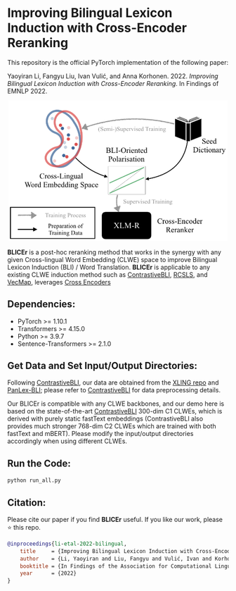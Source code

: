 # Improving Bilingual Lexicon Induction with Cross-Encoder Reranking

This repository is the official PyTorch implementation of the following paper: 

Yaoyiran Li, Fangyu Liu, Ivan Vulić, and Anna Korhonen. 2022. *Improving Bilingual Lexicon Induction with Cross-Encoder Reranking*. In Findings of EMNLP 2022. 

<p align="center">
  <img width="500" src="model.png">
</p>

**BLICEr** is a post-hoc reranking method that works in the synergy with any given Cross-lingual Word Embedding (CLWE) space to improve Bilingual Lexicon Induction (BLI) / Word Translation. **BLICEr** is applicable to any existing CLWE induction method such as [ContrastiveBLI](https://github.com/cambridgeltl/ContrastiveBLI/), [RCSLS](https://github.com/facebookresearch/fastText/tree/main/alignment), and [VecMap](https://github.com/artetxem/vecmap), leverages [Cross Encoders](https://www.sbert.net/examples/applications/cross-encoder/README.html)

## Dependencies:

- PyTorch >= 1.10.1
- Transformers >= 4.15.0
- Python >= 3.9.7
- Sentence-Transformers >= 2.1.0

## Get Data and Set Input/Output Directories:
Following [ContrastiveBLI](https://github.com/cambridgeltl/ContrastiveBLI/), our data are obtained from the [XLING repo](https://github.com/codogogo/xling-eval) and [PanLex-BLI](https://github.com/cambridgeltl/panlex-bli); please refer to [ContrastiveBLI](https://github.com/cambridgeltl/ContrastiveBLI/) for data preprocessing details.

Our BLICEr is compatible with any CLWE backbones, and our demo here is based on the state-of-the-art [ContrastiveBLI](https://github.com/cambridgeltl/ContrastiveBLI/) 300-dim C1 CLWEs, which is derived with purely static fastText embeddings (ContrastiveBLI also provides much stronger 768-dim C2 CLWEs which are trained with both fastText and mBERT). Please modify the input/output directories accordingly when using different CLWEs.  

## Run the Code:

```bash
python run_all.py
```
## Citation:
Please cite our paper if you find **BLICEr** useful. If you like our work, please ⭐ this repo.
```bibtex
@inproceedings{li-etal-2022-bilingual,
    title     = {Improving Bilingual Lexicon Induction with Cross-Encoder Reranking},
    author    = {Li, Yaoyiran and Liu, Fangyu and Vulić, Ivan and Korhonen, Anna},
    booktitle = {In Findings of the Association for Computational Linguistics: EMNLP 2022},    
    year      = {2022}
}
```
